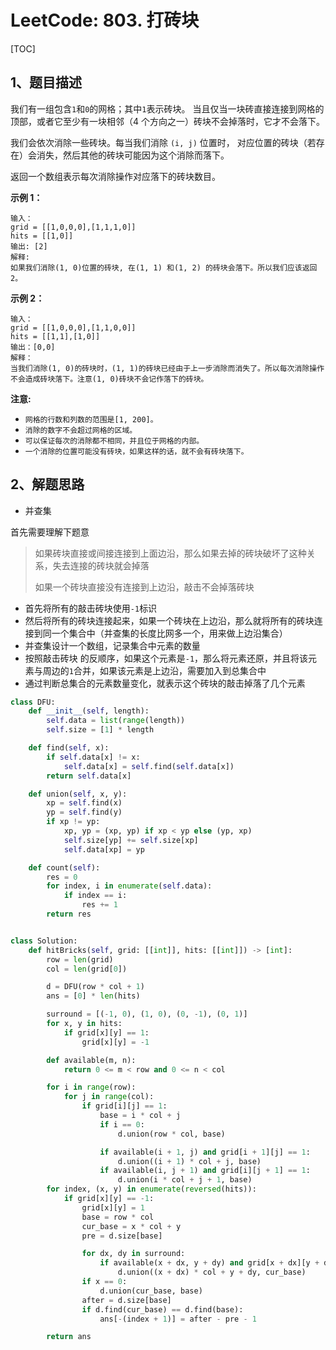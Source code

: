 # LeetCode: 803. 打砖块

[TOC]

## 1、题目描述

我们有一组包含`1`和`0`的网格；其中`1`表示砖块。 当且仅当一块砖直接连接到网格的顶部，或者它至少有一块相邻（4 个方向之一）砖块不会掉落时，它才不会落下。

我们会依次消除一些砖块。每当我们消除 `(i, j)` 位置时， 对应位置的砖块（若存在）会消失，然后其他的砖块可能因为这个消除而落下。

返回一个数组表示每次消除操作对应落下的砖块数目。

**示例 1：**

```
输入：
grid = [[1,0,0,0],[1,1,1,0]]
hits = [[1,0]]
输出: [2]
解释: 
如果我们消除(1, 0)位置的砖块, 在(1, 1) 和(1, 2) 的砖块会落下。所以我们应该返回2。
```

**示例 2：**

```
输入：
grid = [[1,0,0,0],[1,1,0,0]]
hits = [[1,1],[1,0]]
输出：[0,0]
解释：
当我们消除(1, 0)的砖块时，(1, 1)的砖块已经由于上一步消除而消失了。所以每次消除操作不会造成砖块落下。注意(1, 0)砖块不会记作落下的砖块。
```

**注意:**

- `网格的行数和列数的范围是[1, 200]。`
- `消除的数字不会超过网格的区域。`
- `可以保证每次的消除都不相同，并且位于网格的内部。`
- `一个消除的位置可能没有砖块，如果这样的话，就不会有砖块落下。`



## 2、解题思路

- 并查集

首先需要理解下题意

> 如果砖块直接或间接连接到上面边沿，那么如果去掉的砖块破坏了这种关系，失去连接的砖块就会掉落
>
> 如果一个砖块直接没有连接到上边沿，敲击不会掉落砖块



- 首先将所有的敲击砖块使用`-1`标识
- 然后将所有的砖块连接起来，如果一个砖块在上边沿，那么就将所有的砖块连接到同一个集合中（并查集的长度比网多一个，用来做上边沿集合）
- 并查集设计一个数组，记录集合中元素的数量
- 按照敲击砖块 的反顺序，如果这个元素是`-1`，那么将元素还原，并且将该元素与周边的`1`合并，如果该元素是上边沿，需要加入到总集合中
- 通过判断总集合的元素数量变化，就表示这个砖块的敲击掉落了几个元素



```python
class DFU:
    def __init__(self, length):
        self.data = list(range(length))
        self.size = [1] * length

    def find(self, x):
        if self.data[x] != x:
            self.data[x] = self.find(self.data[x])
        return self.data[x]

    def union(self, x, y):
        xp = self.find(x)
        yp = self.find(y)
        if xp != yp:
            xp, yp = (xp, yp) if xp < yp else (yp, xp)
            self.size[yp] += self.size[xp]
            self.data[xp] = yp

    def count(self):
        res = 0
        for index, i in enumerate(self.data):
            if index == i:
                res += 1
        return res


class Solution:
    def hitBricks(self, grid: [[int]], hits: [[int]]) -> [int]:
        row = len(grid)
        col = len(grid[0])

        d = DFU(row * col + 1)
        ans = [0] * len(hits)

        surround = [(-1, 0), (1, 0), (0, -1), (0, 1)]
        for x, y in hits:
            if grid[x][y] == 1:
                grid[x][y] = -1

        def available(m, n):
            return 0 <= m < row and 0 <= n < col

        for i in range(row):
            for j in range(col):
                if grid[i][j] == 1:
                    base = i * col + j
                    if i == 0:
                        d.union(row * col, base)

                    if available(i + 1, j) and grid[i + 1][j] == 1:
                        d.union((i + 1) * col + j, base)
                    if available(i, j + 1) and grid[i][j + 1] == 1:
                        d.union(i * col + j + 1, base)
        for index, (x, y) in enumerate(reversed(hits)):
            if grid[x][y] == -1:
                grid[x][y] = 1
                base = row * col
                cur_base = x * col + y
                pre = d.size[base]

                for dx, dy in surround:
                    if available(x + dx, y + dy) and grid[x + dx][y + dy] == 1:
                        d.union((x + dx) * col + y + dy, cur_base)
                if x == 0:
                    d.union(cur_base, base)
                after = d.size[base]
                if d.find(cur_base) == d.find(base):
                    ans[-(index + 1)] = after - pre - 1

        return ans
```

